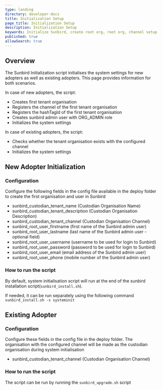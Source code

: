 ```yaml
---
type: landing
directory: developer-docs
title: Initialization Setup
page_title: Initialization Setup
description: Initialization Setup
keywords: Initialize Sunbird, create root org, root org, channel setup, rootorg, rootOrg
published: true
allowSearch: true
---
```

## Overview
The Sunbird Initialization script initialises the system settings for new adopters as well as existing adopters. This page provides information for both scenarios. 

In case of new adopters, the script:

- Creates first tenant organisation
- Registers the channel of the first tenant organisation
- Registers the hashTagId of the first tenant organisation
- Creates sunbird admin user with ORG_ADMIN role
- Initializes the system settings

In case of existing adopters, the script:

- Checks whether the tenant organisation exists with the configured channel
- Initializes the system settings

## New Adopter Initialization

### Configuration

Configure the following fields in the config file available in the deploy folder to create the first organisation and user in Sunbird

- sunbird_custodian_tenant_name (Custodian Organisation Name)
- sunbird_custodian_tenant_description (Custodian Organisation Description)
- sunbird_custodian_tenant_channel (Custodian Organisation Channel)
- sunbird_root_user_firstname (first name of the Sunbird admin user)
- sunbird_root_user_lastname (last name of the Sunbird admin user - optional field)
- sunbird_root_user_username (username to be used for login to Sunbird)
- sunbird_root_user_password (password to be used for login to Sunbird)
- sunbird_root_user_email (email address of the Sunbird admin user)
- sunbird_root_user_phone (mobile number of the Sunbird admin user)

### How to run the script

By default, system initialisation script will run at the end of the sunbird installation script(`sunbird_install.sh`).

If needed, it can be run separately using the following command
`sunbird_install.sh -s systeminit`

## Existing Adopter

### Configuration

Configure these fields in the config file in the deploy folder. The organisation with the configured channel will be made as the custodian organisation during system initialisation

- sunbird_custodian_tenant_channel (Custodian Organisation Channel)

### How to run the script

The script can be run by running the `sunbird_upgrade.sh` script
